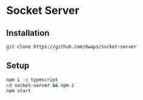 # Socket Server

## Installation

```bash
git clone https://github.com/dwaps/socket-server
```

## Setup

```bash
npm i -g typescript
cd socket-server && npm i
npm start
```

